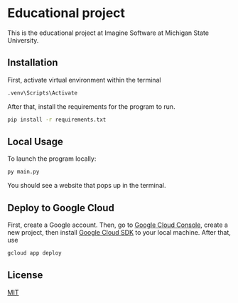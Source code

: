 # Educational project 
This is the educational project at Imagine Software at Michigan State University. 

## Installation
First, activate virtual environment within the terminal 
```bash 
.venv\Scripts\Activate
```
After that, install the requirements for the program to run. 
```bash 
pip install -r requirements.txt
```
## Local Usage
To launch the program locally:
```bash
py main.py
``` 
You should see a website that pops up in the terminal. 

## Deploy to Google Cloud
First, create a Google account. Then, go to [Google Cloud Console](console.cloud.google.com/welcome), create a new project, then install [Google Cloud SDK](https://cloud.google.com/sdk/?hl=en) to your local machine. After that, use 
```bash
gcloud app deploy
```

## License

[MIT](https://choosealicense.com/licenses/mit/)
